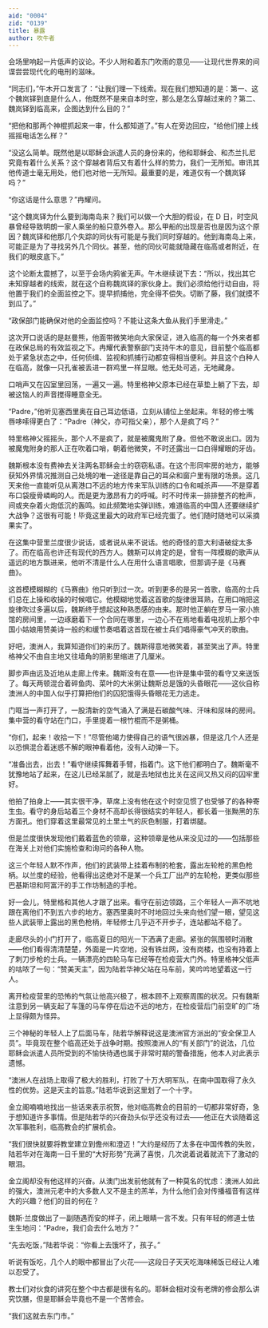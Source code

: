 ```yaml
---
aid: "0004"
zid: "0139"
title: 暴露
author: 吹牛者
---
```


会场里响起一片低声的议论。不少人附和着东门吹雨的意见——让现代世界来的间谍尝尝现代化的电刑的滋味。

“同志们，”午木开口发言了：“让我们理一下线索。现在我们想知道的是：第一、这个魏岚铎到底是什么人，他既然不是来自本时空，那么是怎么穿越过来的？第二、魏岚铎到临高来，企图达到什么目的？”

“把他和那两个神棍抓起来一审，什么都知道了。”有人在旁边回应，“给他们接上线摇摇电话怎么样？”

“没这么简单。既然他是以耶稣会派遣人员的身份来的，他和耶稣会、和杰兰扎尼究竟有着什么关系？这个穿越者背后又有着什么样的势力，我们一无所知。审讯其他传道士毫无用处，他们也对他一无所知。最重要的是，难道仅有一个魏岚铎吗？”

“你这话是什么意思？”冉耀问。

“这个魏岚铎为什么要到海南岛来？我们可以做一个大胆的假设，在 D 日，时空风暴曾经导致明朗一家人乘坐的船只意外卷入。那么甲船的出现是否也是因为这个原因？魏岚铎和他那几个失踪的同伙有可能是与我们同时穿越的。他到海南岛上来，可能正是为了寻找另外几个同伙。甚至，他的同伙可能就隐藏在临高或者附近，在我们的眼皮底下。”

这个论断太震撼了，以至于会场内鸦雀无声。午木继续说下去：“所以，找出其它未知穿越者的线索，就在这个自称魏岚铎的家伙身上。我们必须给他行动自由，将他置于我们的全面监控之下。提早抓捕他，完全得不偿失。切断了藤，我们就摸不到瓜了。”

“政保部门能确保对他的全面监控吗？不能让这条大鱼从我们手里滑走。”

这次开口说话的是赵曼熊，他面带微笑地向大家保证，进入临高的每一个外来者都在政保总局的有效监视之下。冉耀代表警察部门支持午木的意见，目前整个临高都处于紧急状态之中，任何侦缉、监视和抓捕行动都变得相当便利。并且这个白种人在临高，就像一只孔雀被丢进一群鸡里一样显眼。他无处可逃，无地藏身。

口哨声又在囚室里回荡，一遍又一遍。特里格神父原本已经在草垫上躺了下去，却被这恼人的声音搅得睡意全无。

“Padre，”他听见塞西里奥在自己耳边低语，立刻从铺位上坐起来。年轻的修士嘴唇哆嗦得更白了：“Padre（神父，亦可指父亲），那个人是疯了吗？”

特里格神父摇摇头，那个人不是疯了，就是被魔鬼附了身。但他不敢说出口。因为被魔鬼附身的那人正在吹着口哨，朝着他微笑，不时还露出一口白得耀眼的牙齿。

魏斯根本没有费神去关注两名耶稣会士的窃窃私语。在这个形同牢房的地方，能够获知外界情况推测自己处境的唯一途径是靠自己的耳朵和窗户里有限的场景。这几天来他一直能听见从离港口不远的地方传来军队训练的口令和喊杀声——不是穿着布口袋瘦骨嶙峋的人。而是更为激昂有力的呼喊。时不时传来一排排整齐的枪声，间或夹杂着火炮低沉的轰鸣。如此频繁地实弹训练，难道临高的中国人还要继续扩大战争？这很有可能！毕竟这里最大的政府军已经完蛋了。他们随时随地可以采摘果实了。

在这集中营里兰度很少说话，或者说从来不说话。他的奇怪的意大利语破绽太多了。而在临高也许还有现代的西方人。魏斯可以肯定的是，曾有一阵模糊的歌声从遥远的地方飘进来，他听不清是什么人在用什么语言唱歌，但那调子是《马赛曲》。

这首模模糊糊的《马赛曲》他只听到过一次。听到更多的是另一首歌，临高的士兵们总在上操和收操的时候唱它。他模糊地觉着这首歌的旋律很耳熟，在用口哨把这旋律吹过多遍以后，魏斯终于想起这种熟悉感的由来。那时他正躺在罗马一家小旅馆的房间里，一边琢磨着下一个合同在哪里，一边心不在焉地看着电视机上那个中国小姑娘用赞美诗一般的和缓节奏唱着这首现在被士兵们唱得豪气冲天的歌曲。

好吧，澳洲人，我算知道你们的来历了。魏斯得意地微笑着，甚至笑出了声。特里格神父不由自主地又往墙角的阴影里缩进了几厘米。

脚步声由远及近地从走廊上传来。魏斯没有在意——也许是集中营的看守又来送饭了。每天两顿混合着碎鱼肉、菜叶的大米粥让魏斯总是饿的头昏眼花——这伙自称澳洲人的中国人似乎打算把他们的囚犯饿得头昏眼花无力逃走。

门哐当一声打开了，一股清新的空气涌入了满是石碳酸气味、汗味和尿味的房间。集中营的看守站在门口，手里提着一根竹棍而不是粥桶。

“你们，起来！收拾一下！”尽管他竭力使得自己的语气很凶暴，但是这几个人还是以恐惧混合着迷惑不解的眼神看着他，没有人动弹一下。

“准备出去，出去！”看守继续挥舞着手臂，指着门。这下他们都明白了。魏斯毫不犹豫地站了起来，在这儿已经呆腻了，就是去地狱也比关在这间又热又闷的囚牢里好。

他拍了拍身上——其实很干净，草席上没有他在这个时空见惯了也受够了的各种寄生虫。看守的身后站着三个身材不高却长得很结实的年轻人，都长着一张黝黑的东方面孔。他们穿着这里最常见的土里土气的灰色制服，打着绑腿。

但是兰度很快发现他们戴着蓝色的领章，这种领章是他从来没见过的——包括那些在海关上对他们实施检查和询问的各种人物。

这三个年轻人默不作声，他们的武装带上挂着布制的枪套，露出左轮枪的黑色枪柄。以兰度的经验，他看得出这绝对不是某一个兵工厂出产的左轮枪，更类似那些巴基斯坦和阿富汗的手工作坊制造的手枪。

好一会儿，特里格和其他人才跟了出来。看守在前边领路，三个年轻人一声不吭地跟在离他们不到五六步的地方。塞西里奥时不时地回过头来向他们望一眼，望见这些人武装带上露出的黑色枪柄，年轻修士几乎迈不开步子，连站都站不稳了。

走廊尽头的小门打开了，临高夏日的阳光一下洒满了走廊。紧张的氛围顿时消散——他们看得清清楚楚，外面是一片空地，没有铁丝网，没有岗楼，也没有持着上了刺刀步枪的士兵。一辆漂亮的四轮马车已经等在检疫营大门外。特里格神父低声的咕哝了一句：“赞美天主”，因为陆若华神父站在马车前，笑吟吟地望着这一行人。

离开检疫营里的恐怖的气氛让他高兴极了，根本顾不上观察周围的状况。只有魏斯注意到另一辆支起了车篷的马车停在后边不远的地方，在检疫营后门前空旷的广场上显得颇为怪异。

三个神秘的年轻人上了后面马车，陆若华解释说这是澳洲官方派出的“安全保卫人员”。毕竟现在整个临高还处于战争时期。按照澳洲人的“有关部门”的说法，几位耶稣会派遣人员所受到的不愉快待遇也属于非常时期的警备措施，他本人对此表示遗憾。

“澳洲人在战场上取得了极大的胜利，打败了十万大明军队，在南中国取得了永久性的优势。这是天主的旨意。”陆若华说到这里划了一个十字。

金立阁喃喃地找出一些话来表示祝贺，他对临高教会的目前的一切都非常好奇，急于想知道许多事情。但是陆若华的兴奋劲头似乎还没有过去——他正在大谈随着这次军事胜利，临高教会的扩展机会。

“我们很快就要将教堂建立到儋州和澄迈！”大约是经历了太多在中国传教的失败，陆若华对在海南一日千里的“大好形势”充满了喜悦，几次说着说着就流下了激动的眼泪。

金立阁却没有他这样的兴奋。从澳门出发前他就有了一种莫名的忧虑：澳洲人如此的强大，澳洲元老中的大多数人又不是主的羔羊，为什么他们会对传播福音有这样大的兴趣？他们的目的何在？

魏斯·兰度做出了一副随遇而安的样子，闭上眼睛一言不发。只有年轻的修道士怯生生地问：“Padre，我们会去什么地方？”

“先去吃饭，”陆若华说：“你看上去饿坏了，孩子。”

听说有饭吃，几个人的眼中都冒出了火花——这段日子天天吃海味稀饭已经让人难以忍受了。

教士们对伙食的讲究在整个中古都是很有名的。耶稣会相对没有老牌的修会那么讲究饮膳，但是耶稣会毕竟也不是一个苦修会。

“我们这就去东门市。”
